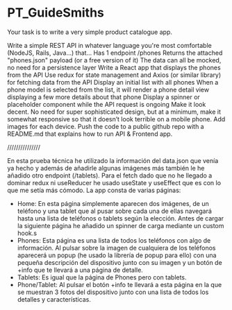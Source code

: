# PT_GuideSmiths
Your task is to write a very simple product catalogue app.

Write a simple REST API in whatever language you're most comfortable (NodeJS, Rails, Java...) that...
Has 1 endpoint /phones
Returns the attached "phones.json" payload (or a free version of it)
The data can all be mocked, no need for a persistence layer
Write a React app that displays the phones from the API
Use redux for state management and Axios (or similar library) for fetching data from the API
Display an initial list with all phones
When a phone model is selected from the list, it will render a phone detail view displaying a few more details about that phone
Display a spinner or placeholder component while the API request is ongoing
Make it look decent. No need for super sophisticated design, but at a minimum, make it somewhat responsive so that it doesn’t look terrible on a mobile phone. Add images for each device.
Push the code to a public github repo with a README.md that explains how to run API & Frontend app.

///////////////


En esta prueba técnica he utilizado la información del data.json que venía ya hecho y además de añadirle algunas imágenes más también le he añadido otro endpoint (/tablets).
Para el fetch dado que no he llegado a dominar redux ni useReducer he usado useState y useEffect que es con lo que me setía más cómodo.
La app consta de varias páginas:
- Home: En esta página simplemente aparecen dos imágenes, de un teléfono y una tablet que al pusar sobre cada una de ellas navegará hasta una lista de teléfonos o tablets según la elección. Antes de cargar la siguiente página he añadido un spinner de carga mediante un custom hook.s
- Phones: Esta página es una lista de todos los teléfonos con algo de información. Al pulsar sobre la imagen de cualquiera de los teléfonos aparecerá un popup (he usado la librería de popup para ello) con una pequeña descripción del dispositivo junto con su imagen y un botón de +info que te llevará a una página de detalle.
- Tablets: Es igual que la página de Phones pero con tablets.
- Phone/Tablet: Al pulsar el botón +info te llevará a esta página en la que se muestran 3 fotos del dispositivo junto con una lista de todos los detalles y características.
